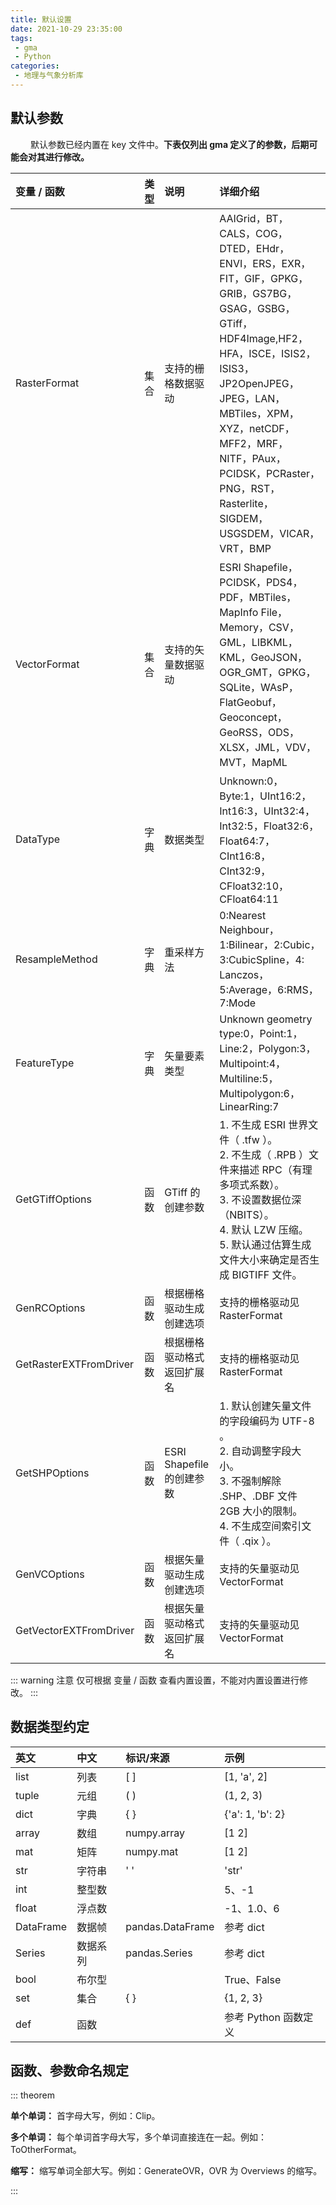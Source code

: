 ```yaml
---
title: 默认设置
date: 2021-10-29 23:35:00
tags:
 - gma
 - Python
categories:
 - 地理与气象分析库
---
```


## 默认参数

&emsp;&emsp; 默认参数已经内置在 key 文件中。**下表仅列出 gma 定义了的参数，后期可能会对其进行修改。**


| 变量 / 函数 | 类型 | 说明 | 详细介绍 |
| :----| :---- | :---- | :----- |
| RasterFormat | 集合 | 支持的栅格数据驱动 | AAIGrid，BT，CALS，COG，DTED，EHdr，ENVI，ERS，EXR，FIT，GIF，GPKG，GRIB，GS7BG，GSAG，GSBG，GTiff，HDF4Image,HF2，HFA，ISCE，ISIS2，ISIS3，JP2OpenJPEG，JPEG，LAN，MBTiles，XPM，XYZ，netCDF，MFF2，MRF，NITF，PAux，PCIDSK，PCRaster，PNG，RST，Rasterlite，SIGDEM，USGSDEM，VICAR，VRT，BMP |
| VectorFormat | 集合 | 支持的矢量数据驱动 | ESRI Shapefile，PCIDSK，PDS4，PDF，MBTiles，MapInfo File，Memory，CSV，GML，LIBKML，KML，GeoJSON，OGR_GMT，GPKG，SQLite，WAsP，FlatGeobuf，Geoconcept，GeoRSS，ODS，XLSX，JML，VDV，MVT，MapML |
| DataType | 字典 | 数据类型 | Unknown:0，Byte:1，UInt16:2，Int16:3，UInt32:4，Int32:5，Float32:6，Float64:7，CInt16:8，CInt32:9，CFloat32:10，CFloat64:11 |
| ResampleMethod | 字典 | 重采样方法 | 0:Nearest Neighbour，1:Bilinear，2:Cubic，3:CubicSpline，4: Lanczos，5:Average，6:RMS，7:Mode |
| FeatureType | 字典 | 矢量要素类型 | Unknown geometry type:0，Point:1，Line:2，Polygon:3，Multipoint:4，Multiline:5，Multipolygon:6，LinearRing:7 |
| GetGTiffOptions | 函数 | GTiff 的创建参数 | 1. 不生成 ESRI 世界文件（ .tfw ）。<br> 2. 不生成（ .RPB ）文件来描述 RPC（有理多项式系数）。<br> 3.  不设置数据位深（NBITS）。<br> 4. 默认 LZW 压缩。<br> 5.  默认通过估算生成文件大小来确定是否生成 BIGTIFF 文件。 |
| GenRCOptions | 函数 | 根据栅格驱动生成创建选项 | 支持的栅格驱动见 RasterFormat  |
| GetRasterEXTFromDriver | 函数 | 根据栅格驱动格式返回扩展名|  支持的栅格驱动见 RasterFormat   |
| GetSHPOptions | 函数 | ESRI Shapefile 的创建参数  | 1. 默认创建矢量文件的字段编码为 UTF-8 。<br> 2. 自动调整字段大小。 <br> 3. 不强制解除 .SHP、.DBF 文件 2GB 大小的限制。 <br> 4. 不生成空间索引文件（ .qix ）。 |
| GenVCOptions | 函数 | 根据矢量驱动生成创建选项 | 支持的矢量驱动见 VectorFormat   |
| GetVectorEXTFromDriver | 函数 | 根据矢量驱动格式返回扩展名 | 支持的矢量驱动见 VectorFormat |

::: warning 注意
仅可根据 变量 / 函数 查看内置设置，不能对内置设置进行修改。
:::

## 数据类型约定

|英文 | 中文 | 标识/来源 | 示例 |
| :--- | :---- | :---- | :---- |
|list   |列表 |[ ] |[1, 'a', 2] |
| tuple | 元组 | ( ) | (1, 2, 3) |
| dict | 字典 | { } | {'a': 1, 'b': 2} |
| array | 数组 | numpy.array      | [1 2]            |
| mat | 矩阵     | numpy.mat        | [1 2]            |
| str | 字符串 | ' ' | 'str' |
| int | 整型数 |                  | 5、-1            |
| float | 浮点数 |                  | -1、1.0、6       |
| DataFrame | 数据帧 | pandas.DataFrame | 参考 dict        |
| Series | 数据系列 | pandas.Series | 参考 dict |
| bool | 布尔型 |  | True、False |
| set | 集合 | { } | {1, 2, 3} |
| def | 函数 | | 参考 Python 函数定义 |


## 函数、参数命名规定

::: theorem 

**单个单词：** 首字母大写，例如：Clip。

**多个单词：** 每个单词首字母大写，多个单词直接连在一起。例如：ToOtherFormat。

**缩写：** 缩写单词全部大写。例如：GenerateOVR，OVR 为 Overviews 的缩写。

:::

